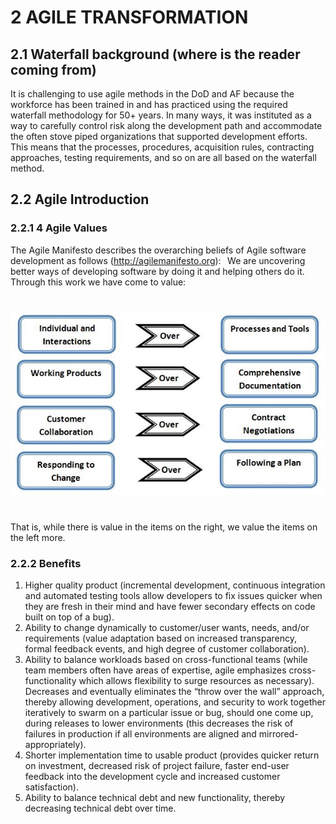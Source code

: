 # 2	AGILE TRANSFORMATION
## 2.1	Waterfall background (where is the reader coming from)
It is challenging to use agile methods in the DoD and AF because the workforce has been trained in and has practiced using the required waterfall methodology for 50+ years.  In many ways, it was instituted as a way to carefully control risk along the development path and accommodate the often stove piped organizations that supported development efforts.  This means that the processes, procedures, acquisition rules, contracting approaches, testing requirements, and so on are all based on the waterfall method. 
## 2.2	Agile Introduction
### 2.2.1	4 Agile Values
The Agile Manifesto describes the overarching beliefs of Agile software development as follows (http://agilemanifesto.org): 
  
We are uncovering better ways of developing software by doing it and helping others do it. Through this work we have come to value:   
#
![alt text](Agile_Manifesto.jpg)
#
That is, while there is value in the items on the right, we value the items on the left more.   

### 2.2.2	Benefits
1.	Higher quality product (incremental development, continuous integration and automated testing tools allow developers to fix issues quicker when they are fresh in their mind and have fewer secondary effects on code built on top of a bug).  
2.	Ability to change dynamically to customer/user wants, needs, and/or requirements (value adaptation based on increased transparency, formal feedback events, and high degree of customer collaboration).  
3.	Ability to balance workloads based on cross-functional teams (while team members often have areas of expertise, agile emphasizes cross-functionality which allows flexibility to surge resources as necessary).  Decreases and eventually eliminates the “throw over the wall” approach, thereby allowing development, operations, and security to work together iteratively to swarm on a particular issue or bug, should one come up, during releases to lower environments (this decreases the risk of failures in production if all environments are aligned and mirrored-appropriately). 
4.	Shorter implementation time to usable product (provides quicker return on investment, decreased risk of project failure, faster end-user feedback into the development cycle and increased customer satisfaction).  
5.	Ability to balance technical debt and new functionality, thereby decreasing technical debt over time. 
